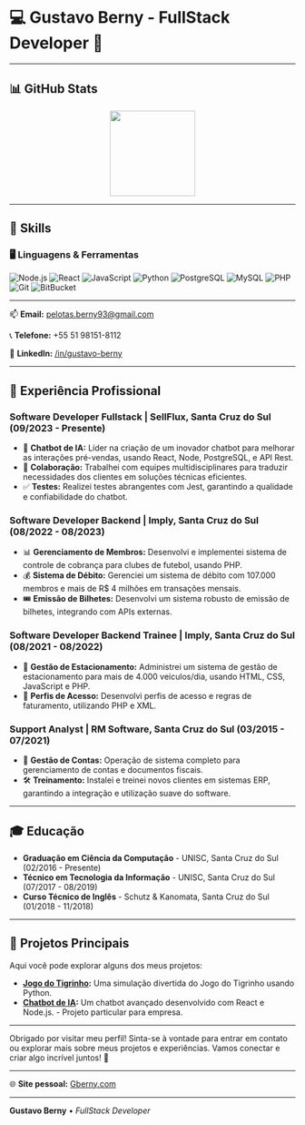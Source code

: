 
# 💻 Gustavo Berny - FullStack Developer 🚀

---

## 📊 GitHub Stats

<div align="center">
<!--   <img height="150em" src="https://github-readme-stats.vercel.app/api?username=gutoberny&show_icons=true&theme=dark"/> -->
  <img height="150em" src="https://github-readme-stats.vercel.app/api/top-langs/?username=gutoberny&layout=compact&theme=dark"/>
</div>

---

## 🌟 Skills

### 🖥️ Linguagens & Ferramentas

<div>
  <img src="https://img.shields.io/badge/Node.js-339933?style=for-the-badge&logo=nodedotjs&logoColor=white" alt="Node.js"/>
  <img src="https://img.shields.io/badge/React-61DAFB?style=for-the-badge&logo=react&logoColor=white" alt="React"/>
  <img src="https://img.shields.io/badge/JavaScript-F7DF1E?style=for-the-badge&logo=javascript&logoColor=black" alt="JavaScript"/>
  <img src="https://img.shields.io/badge/Python-3776AB?style=for-the-badge&logo=python&logoColor=white" alt="Python"/>
  <img src="https://img.shields.io/badge/PostgreSQL-336791?style=for-the-badge&logo=postgresql&logoColor=white" alt="PostgreSQL"/>
  <img src="https://img.shields.io/badge/MySQL-4479A1?style=for-the-badge&logo=mysql&logoColor=white" alt="MySQL"/>
  <img src="https://img.shields.io/badge/PHP-777BB4?style=for-the-badge&logo=php&logoColor=white" alt="PHP"/>
  <img src="https://img.shields.io/badge/Git-F05032?style=for-the-badge&logo=git&logoColor=white" alt="Git"/>
  <img src="https://img.shields.io/badge/BitBucket-0052CC?style=for-the-badge&logo=bitbucket&logoColor=white" alt="BitBucket"/>
</div>

---

📫 **Email:** [pelotas.berny93@gmail.com](mailto:pelotas.berny93@gmail.com)

📞 **Telefone:** +55 51 98151-8112

🔗 **LinkedIn:** [/in/gustavo-berny](https://www.linkedin.com/in/gustavo-berny/)

---

## 💼 Experiência Profissional

### Software Developer Fullstack | SellFlux, Santa Cruz do Sul (09/2023 - Presente)
- 🎯 **Chatbot de IA:** Líder na criação de um inovador chatbot para melhorar as interações pré-vendas, usando React, Node, PostgreSQL, e API Rest.
- 🤝 **Colaboração:** Trabalhei com equipes multidisciplinares para traduzir necessidades dos clientes em soluções técnicas eficientes.
- ✅ **Testes:** Realizei testes abrangentes com Jest, garantindo a qualidade e confiabilidade do chatbot.

### Software Developer Backend | Imply, Santa Cruz do Sul (08/2022 - 08/2023)
- 📊 **Gerenciamento de Membros:** Desenvolvi e implementei sistema de controle de cobrança para clubes de futebol, usando PHP.
- 💰 **Sistema de Débito:** Gerenciei um sistema de débito com 107.000 membros e mais de R$ 4 milhões em transações mensais.
- 🎟️ **Emissão de Bilhetes:** Desenvolvi um sistema robusto de emissão de bilhetes, integrando com APIs externas.

### Software Developer Backend Trainee | Imply, Santa Cruz do Sul (08/2021 - 08/2022)
- 🚗 **Gestão de Estacionamento:** Administrei um sistema de gestão de estacionamento para mais de 4.000 veículos/dia, usando HTML, CSS, JavaScript e PHP.
- 📝 **Perfis de Acesso:** Desenvolvi perfis de acesso e regras de faturamento, utilizando PHP e XML.

### Support Analyst | RM Software, Santa Cruz do Sul (03/2015 - 07/2021)
- 🧾 **Gestão de Contas:** Operação de sistema completo para gerenciamento de contas e documentos fiscais.
- 🛠️ **Treinamento:** Instalei e treinei novos clientes em sistemas ERP, garantindo a integração e utilização suave do software.

---

## 🎓 Educação

- **Graduação em Ciência da Computação** - UNISC, Santa Cruz do Sul (02/2016 - Presente)
- **Técnico em Tecnologia da Informação** - UNISC, Santa Cruz do Sul (07/2017 - 08/2019)
- **Curso Técnico de Inglês** - Schutz & Kanomata, Santa Cruz do Sul (01/2018 - 11/2018)

---

## 🚀 Projetos Principais
Aqui você pode explorar alguns dos meus projetos:

- **[Jogo do Tigrinho](https://github.com/gutoberny/TigrinhoFun):** Uma simulação divertida do Jogo do Tigrinho usando Python.
- **[Chatbot de IA](https://github.com/gutoberny/chatbot-ia):** Um chatbot avançado desenvolvido com React e Node.js. - Projeto particular para empresa.

---

Obrigado por visitar meu perfil! Sinta-se à vontade para entrar em contato ou explorar mais sobre meus projetos e experiências. Vamos conectar e criar algo incrível juntos! 🎉

---

🌐 **Site pessoal:** [Gberny.com](https://portfolio-gberny.vercel.app/) 

---

**Gustavo Berny** • *FullStack Developer*
